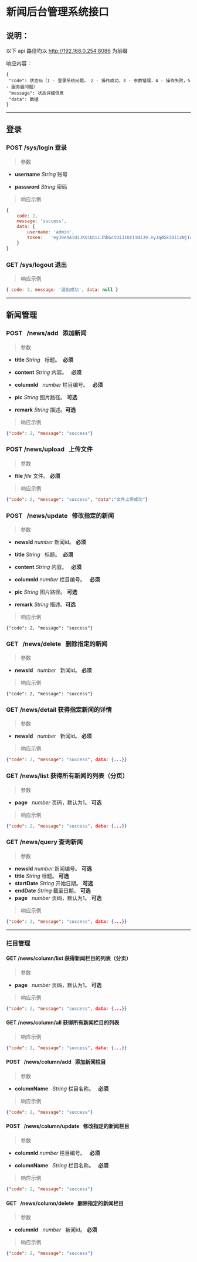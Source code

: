 # 新闻后台管理系统接口

## 说明：

以下 api 路径均以 http://192.168.0.254:8086 为前缀

响应内容：

```
{
 "code": 状态码（1 - 登录系统问题， 2 - 操作成功，3 - 参数错误，4 - 操作失败，5 - 服务器问题）
 "message": 状态详细信息
 "data": 数据
}
```

---



## 登录

### POST   /sys/login   登录

> 参数

- **username**   *String*    账号

- **password**      *String*    密码

  

> 响应示例

```js
{
    code: 2, 
    message: 'success', 
    data: {
        username: 'admin', 
        token:   'eyJ0eXAiOiJKV1QiLCJhbGciOiJIUzI1NiJ9.eyJqdGkiOiIxNjI4NzQ5MjQ1MDg5IiwiZXhwIjoxNjI4NzU2NzMxLCJzdWIiOiJhZG1pbiIsImlhdCI6MTYyODc1NDkzMX0.CheKh__bf6LCUUq41Lqm_xZOMMlUkfJLLbEjRVvjPIA'
    }
}
```



### GET   /sys/logout   退出

> 响应示例

```js
{ code: 2, message: '退出成功', data: null }
```

---



## 新闻管理

### POST &nbsp; /news/add &nbsp; 添加新闻 

> 参数

- **title**             *String* &nbsp; 标题。&nbsp; **必须**

- **content**      *String*   内容。 &nbsp; **必须**

- **columnId** &nbsp; *number* 栏目编号。 &nbsp; **必须**

- **pic**               *String*       图片路径。  **可选**

- **remark**       *String*     描述。**可选**

  

> 响应示例

```json
{"code": 2, "message": "success"}
```



### POST   /news/upload &nbsp; 上传文件

>  参数

- **file**          *file*       文件。  **必须**

> 响应示例

```json
{"code": 2, "message": "success", "data":"文件上传成功"}
```





### POST &nbsp; /news/update &nbsp; 修改指定的新闻

> 参数

- **newsId**        *number*   新闻id。 **必须**

- **title**             *String* &nbsp; 标题。&nbsp; **必须**

- **content**      *String*   内容。 &nbsp; **必须**

- **columnId**   *number*  栏目编号。 &nbsp; **必须**

- **pic**               *String*       图片路径。  **可选**

- **remark**       *String*     描述。**可选**

  

> 响应示例

    {"code": 2, "message": "success"}



### GET &nbsp; /news/delete &nbsp; 删除指定的新闻

> 参数

- **newsId**    &nbsp; *number* &nbsp; 新闻id。 **必须**

> 响应示例

    {"code": 2, "message": "success"}



### GET  /news/detail    获得指定新闻的详情

> 参数

- **newsId**    &nbsp; *number* &nbsp; 新闻id。 **必须**

> 响应示例

```json
{"code": 2, "message": "success", data: {...}}
```



### GET  /news/list    获得所有新闻的列表（分页）

> 参数

- **page**    &nbsp; *number*    页码，默认为1。 **可选**

> 响应示例

```json
{"code": 2, "message": "success", data: {...}}
```



### GET    /news/query    查询新闻

> 参数

- **newsId**      *number*  新闻编号。  **可选**
- **title**            *String*  标题。  **可选**
- **startDate**  *String*  开始日期。  **可选**
- **endDate**    *String*  截至日期。  **可选**
- **page**         &nbsp; *number*    页码，默认为1。 **可选**

> 响应示例

```json
{"code": 2, "message": "success", data: {...}}
```

---



### 栏目管理

#### GET  /news/column/list    获得新闻栏目的列表（分页）

> 参数

- **page**    &nbsp; *number*    页码，默认为1。 **可选**

> 响应示例

```json
{"code": 2, "message": "success", data: {...}}
```



#### GET  /news/column/all    获得所有新闻栏目的列表

> 响应示例

```json
{"code": 2, "message": "success", data: {...}}
```





#### POST &nbsp; /news/column/add &nbsp; 添加新闻栏目 

> 参数

- **columnName** &nbsp; *String* 栏目名称。 &nbsp; **必须**

  

> 响应示例

```json
{"code": 2, "message": "success"}
```



#### POST &nbsp; /news/column/update &nbsp; 修改指定的新闻栏目

> 参数

- **columnId**   *number*  栏目编号。 &nbsp; **必须**

- **columnName** &nbsp; *String* 栏目名称。 &nbsp; **必须**

  

> 响应示例

```json
{"code": 2, "message": "success"}
```



#### GET &nbsp; /news/column/delete &nbsp; 删除指定的新闻栏目

> 参数

- **columnId**    &nbsp; *number* &nbsp; 新闻id。 **必须**

> 响应示例

```json
{"code": 2, "message": "success"}
```



